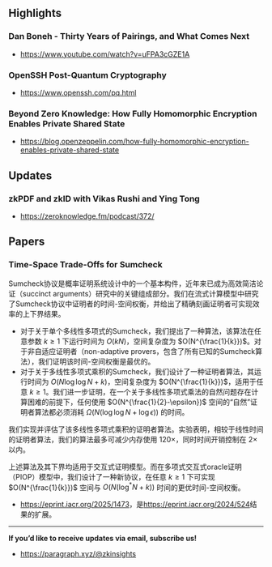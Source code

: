 ## Highlights
### Dan Boneh - Thirty Years of Pairings, and What Comes Next
- <https://www.youtube.com/watch?v=uFPA3cGZE1A>
### OpenSSH Post-Quantum Cryptography
- <https://www.openssh.com/pq.html>
### Beyond Zero Knowledge: How Fully Homomorphic Encryption Enables Private Shared State
- <https://blog.openzeppelin.com/how-fully-homomorphic-encryption-enables-private-shared-state>

## Updates
### zkPDF and zkID with Vikas Rushi and Ying Tong
- <https://zeroknowledge.fm/podcast/372/>

## Papers
### Time-Space Trade-Offs for Sumcheck
Sumcheck协议是概率证明系统设计中的一个基本构件，近年来已成为高效简洁论证（succinct arguments）研究中的关键组成部分。我们在流式计算模型中研究了Sumcheck协议中证明者的时间-空间权衡，并给出了精确刻画证明者可实现效率的上下界结果。
- 对于关于单个多线性多项式的Sumcheck，我们提出了一种算法，该算法在任意参数 $k \geq 1$ 下运行时间为 $O(kN)$，空间复杂度为 $O(N^{\frac{1}{k}})$。对于非自适应证明者（non-adaptive provers，包含了所有已知的Sumcheck算法），我们证明该时间-空间权衡是最优的。
- 对于关于多线性多项式乘积的Sumcheck，我们设计了一种证明者算法，其运行时间为 $O(N\log\log N + k)$，空间复杂度为 $O(N^{\frac{1}{k}})$，适用于任意 $k \geq 1$。我们进一步证明，在一个关于多线性多项式乘法的自然问题存在计算困难的前提下，任何使用 $O(N^{\frac{1}{2}-\epsilon})$ 空间的“自然”证明者算法都必须消耗 $\Omega(N(\log\log N + \log \epsilon))$ 的时间。

我们实现并评估了该多线性多项式乘积的证明者算法。实验表明，相较于线性时间的证明者算法，我们的算法最多可减少内存使用 $120\times$，同时时间开销控制在 $2\times$ 以内。

上述算法及其下界均适用于交互式证明模型。而在多项式交互式oracle证明（PIOP）模型中，我们设计了一种新协议，在任意 $k \geq 1$ 下可实现 $O(N^{\frac{1}{k}})$ 空间与 $O(N(\log^* N + k))$ 时间的更优时间-空间权衡。

- <https://eprint.iacr.org/2025/1473>，是<https://eprint.iacr.org/2024/524>结果的扩展。

---
**If you’d like to receive updates via email, subscribe us!**

- <https://paragraph.xyz/@zkinsights>
